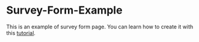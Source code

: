 # Survey-Form-Example

This is an example of survey form page. You can learn how to create it with this [tutorial](https://www.freecodecamp.org/learn/responsive-web-design/responsive-web-design-projects/build-a-survey-form).


